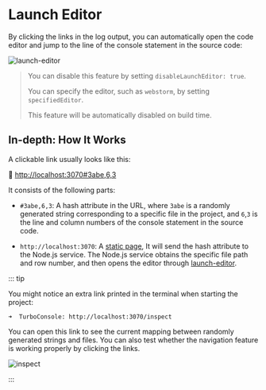 # Launch Editor

By clicking the links in the log output, you can automatically open the code editor and jump to the line of the console statement in the source code:

![launch-editor](/features/launch-editor.gif)

> You can disable this feature by setting `disableLaunchEditor: true`.
>
> You can specify the editor, such as `webstorm`, by setting `specifiedEditor`.
>
> This feature will be automatically disabled on build time.

## In-depth: How It Works

A clickable link usually looks like this:

<span class="bg-#00DC8250 px-5px py-2px rd-5px">
🔦
<a href="">
http://localhost:3070#3abe,6,3
</a>
</span>

It consists of the following parts:

- `#3abe,6,3`: A hash attribute in the URL, where `3abe` is a randomly generated string corresponding to a specific file in the project, and `6`,`3` is the line and column numbers of the console statement in the source code.

- `http://localhost:3070`: A [static page](https://github.com/unplugin/unplugin-turbo-console/blob/main/src/core/client/index.html), It will send the hash attribute to the Node.js service. The Node.js service obtains the specific file path and row number, and then opens the editor through [launch-editor](https://github.com/yyx990803/launch-editor).

::: tip

You might notice an extra link printed in the terminal when starting the project:

```
➜  TurboConsole: http://localhost:3070/inspect
```

You can open this link to see the current mapping between randomly generated strings and files. You can also test whether the navigation feature is working properly by clicking the links.

![inspect](/features/inspect.png)

:::
